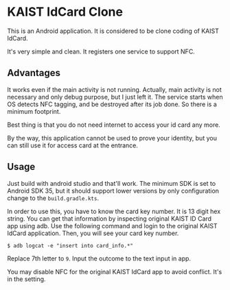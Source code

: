 # KAIST IdCard Clone
This is an Android application. It is considered to be clone coding of KAIST IdCard.

It's very simple and clean. It registers one service to support NFC.

## Advantages
It works even if the main activity is not running. Actually, main activity is not necessary and only debug purpose, but I just left it. The service starts when OS detects NFC tagging, and be destroyed after its job done. So there is a minimum footprint.

Best thing is that you do not need internet to access your id card any more.

By the way, this application cannot be used to prove your identity, but you can still use it for access card at the entrance.


## Usage
Just build with android studio and that'll work. The minimum SDK is set to Android SDK 35, but it should support lower versions by only configuration change to the `build.gradle.kts`.

In order to use this, you have to know the card key number. It is 13 digit hex string. You can get that information by inspecting original KAIST ID Card app using adb. Use the following command and login to the original KAIST IdCard application. Then, you will see your card key number.

```
$ adb logcat -e "insert into card_info.*"
```

Replace 7th letter to `9`. Input the outcome to the text input in app.

You may disable NFC for the original KAIST IdCard app to avoid conflict. It's in the setting.
